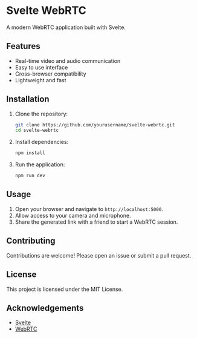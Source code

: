 # Svelte WebRTC

A modern WebRTC application built with Svelte.

## Features

- Real-time video and audio communication
- Easy to use interface
- Cross-browser compatibility
- Lightweight and fast

## Installation

1. Clone the repository:
    ```sh
    git clone https://github.com/yourusername/svelte-webrtc.git
    cd svelte-webrtc
    ```

2. Install dependencies:
    ```sh
    npm install
    ```

3. Run the application:
    ```sh
    npm run dev
    ```

## Usage

1. Open your browser and navigate to `http://localhost:5000`.
2. Allow access to your camera and microphone.
3. Share the generated link with a friend to start a WebRTC session.

## Contributing

Contributions are welcome! Please open an issue or submit a pull request.

## License

This project is licensed under the MIT License.

## Acknowledgements

- [Svelte](https://svelte.dev/)
- [WebRTC](https://webrtc.org/)

